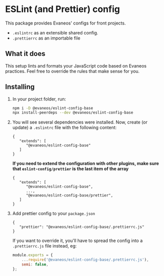 # ESLint (and Prettier) config

This package provides Evaneos' configs for front projects.

-   `.eslintrc` as an extensible shared config.
-   `.prettierrc` as an importable file

## What it does

This setup lints and formats your JavaScript code based on Evaneos practices. Feel free to override the rules that make sense for you.

## Installing

1.  In your project folder, run:

    ```bash
    npm i -D @evaneos/eslint-config-base
    npx install-peerdeps --dev @evaneos/eslint-config-base
    ```

2.  You will see several dependencies were installed. Now, create (or update) a `.eslintrc` file with the following content:

    ```
    {
       "extends": [
          "@evaneos/eslint-config-base"
       ]
    }
    ```

    **If you need to extend the configuration with other plugins, make sure that `eslint-config/prettier` is the last item of the array**

    ```
    {
       "extends": [
          "@evaneos/eslint-config-base",
          ...,
          "@evaneos/eslint-config-base/prettier",
       ]
    }
    ```

3.  Add prettier config to your `package.json`

    ```
    {
       "prettier": "@evaneos/eslint-config-base/.prettierrc.js"
    }
    ```

    If you want to override it, you'll have to spread the config into a `.prettierrc.js` file instead, eg:

    ```js
    module.exports = {
        ...require('@evaneos/eslint-config-base/.prettierrc.js'),
        semi: false,
    };
    ```
